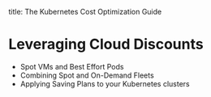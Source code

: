 title: The Kubernetes Cost Optimization Guide

# Leveraging Cloud Discounts
- Spot VMs and Best Effort Pods
- Combining Spot and On-Demand Fleets
- Applying Saving Plans to your Kubernetes clusters
